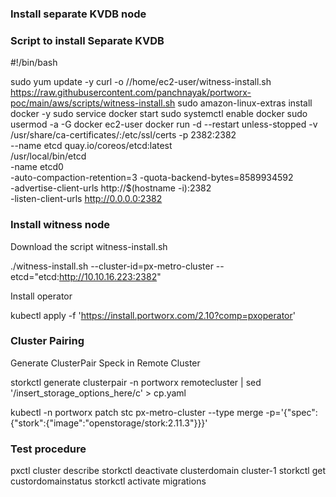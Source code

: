 ### Install separate KVDB node

### Script to install Separate KVDB

#!/bin/bash

sudo yum update -y
curl -o //home/ec2-user/witness-install.sh https://raw.githubusercontent.com/panchnayak/portworx-poc/main/aws/scripts/witness-install.sh
sudo amazon-linux-extras install docker -y
sudo service docker start
sudo systemctl enable docker
sudo usermod -a -G docker ec2-user
docker run -d --restart unless-stopped -v /usr/share/ca-certificates/:/etc/ssl/certs -p 2382:2382 \
 --name etcd quay.io/coreos/etcd:latest \
 /usr/local/bin/etcd \
 -name etcd0 \
 -auto-compaction-retention=3 -quota-backend-bytes=8589934592 \
 -advertise-client-urls http://$(hostname -i):2382 \
 -listen-client-urls http://0.0.0.0:2382


### Install witness node

Download the script witness-install.sh


./witness-install.sh --cluster-id=px-metro-cluster  --etcd="etcd:http://10.10.16.223:2382"

Install operator

kubectl apply -f 'https://install.portworx.com/2.10?comp=pxoperator'

### Cluster Pairing

Generate ClusterPair Speck in Remote Cluster

storkctl generate clusterpair -n portworx remotecluster | sed '/insert_storage_options_here/c\' > cp.yaml

kubectl -n portworx patch stc px-metro-cluster --type merge -p='{"spec":{"stork":{"image":"openstorage/stork:2.11.3"}}}'


### Test procedure

pxctl cluster describe 
storkctl deactivate clusterdomain cluster-1
storkctl get custordomainstatus
storkctl activate migrations
